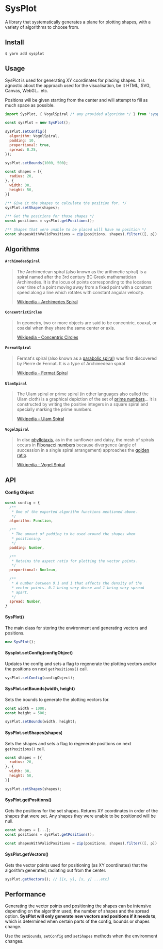 # SysPlot

A library that systematically generates a plane for plotting shapes, with a variety of algorithms to choose from.

## Install

```
$ yarn add sysplot
```

## Usage

SysPlot is used for generating XY coordinates for placing shapes. It is agnostic about the approach used for the visualisation, be it HTML, SVG, Canvas, WebGL.. etc.

Positions will be given starting from the center and will attempt to fill as much
space as possible.

```js
import SysPlot, { VogelSpiral /* any provided algorithm */ } from 'sysplot';

const sysPlot = new SysPlot();

sysPlot.setConfig({
  algorithm: VogelSpiral,
  padding: 10,
  proportional: true,
  spread: 0.25,
});

sysPlot.setBounds(1000, 500);

const shapes = [{
  radius: 20,
}, {
  width: 30,
  height: 50,
}]

/** Give it the shapes to calculate the position for. */
sysPlot.setShape(shapes);

/** Get the positions for those shapes */
const positions = sysPlot.getPositions();

/** Shapes that were unable to be placed will have no position */
const shapesWithValidPositions = zip(positions, shapes).filter(([, p]) => p);
```

## Algorithms

#### `ArchimedesSpiral`

> The Archimedean spiral (also known as the arithmetic spiral) is a spiral named after the 3rd century BC Greek mathematician Archimedes. It is the locus of points corresponding to the locations over time of a point moving away from a fixed point with a constant speed along a line which rotates with constant angular velocity.
>
> [Wikipedia - Archimedes Spiral](https://en.wikipedia.org/wiki/Archimedean_spiral)

#### `ConcentricCircles`

>  In geometry, two or more objects are said to be concentric, coaxal, or coaxial when they share the same center or axis.
>
> [Wikipedia - Concentric Circles](https://en.wikipedia.org/wiki/Concentric_objects)

#### `FermatSpiral`

> Fermat's spiral (also known as a [parabolic spiral](https://en.wikipedia.org/wiki/Parabola)) was first discovered by Pierre de Fermat. It is a type of Archimedean spiral
>
> [Wikipedia - Fermat Spiral](https://en.wikipedia.org/wiki/Fermat%27s_spiral)

#### `UlamSpiral`

> The Ulam spiral or prime spiral (in other languages also called the Ulam cloth) is a graphical depiction of the set of [prime numbers](https://en.wikipedia.org/wiki/Prime_number)...  It is constructed by writing the positive integers in a square spiral and specially marking the prime numbers.
>
> [Wikipedia - Ulam Spiral](https://en.wikipedia.org/wiki/Ulam_spiral)

#### `VogelSpiral`

> In disc [phyllotaxis](https://en.wikipedia.org/wiki/Phyllotaxis), as in the sunflower and daisy, the mesh of spirals occurs in [Fibonacci numbers](https://en.wikipedia.org/wiki/Fibonacci_number) because divergence (angle of succession in a single spiral arrangement) approaches the [golden ratio](https://en.wikipedia.org/wiki/Golden_ratio).
>
> [Wikipedia - Vogel Spiral](https://en.wikipedia.org/wiki/Fermat%27s_spiral)

## API

#### Config Object

```js
const config = {
  /**
   * One of the exported algorithm functions mentioned above.
   */
  algorithm: Function,

  /**
   * The amount of padding to be used around the shapes when
   * positioning.
   */
  padding: Number,

  /**
   * Retains the aspect ratio for plotting the vector points.
   */
  proportional: Boolean,

  /**
   * A number between 0.1 and 1 that affects the density of the
   * vector points. 0.1 being very dense and 1 being very spread
   * apart.
   */
  spread: Number,
}
```

#### SysPlot()

The main class for storing the environment and generating vectors and positions.

```js
new SysPlot();
```

#### Sysplot.setConfig(configObject)

Updates the config and sets a flag to regenerate the plotting vectors and/or the positions on next `getPositions()` call.

```js
sysPlot.setConfig(configObject);
```

#### SysPlot.setBounds(width, height)

Sets the bounds to generate the plotting vectors for.

```js
const width = 1000;
const height = 500;

sysPlot.setBounds(width, height);
```

#### SysPlot.setShapes(shapes)

Sets the shapes and sets a flag to regenerate positions on next `getPositions()` call.

```js
const shapes = [{
  radius: 20,
}, {
  width: 30,
  height: 50,
}]

sysPlot.setShapes(shapes);
```

#### SysPlot.getPositions()

Gets the positions for the set shapes. Returns XY coordinates in order of the shapes that were set. Any shapes they were unable to be positioned will be null.

```js
const shapes = [...];
const positions = sysPlot.getPositions();

const shapesWithValidPositions = zip(positions, shapes).filter(([, p]) => p);
```


#### SysPlot.getVectors()

Gets the vector points used for positioning (as XY coordinates) that the algorithm generated, radiating out from the center.

```js
sysPlot.getVectors(); // [[x, y], [x, y] ...etc]
```

## Performance

Generating the vector points and positioning the shapes can be intensive depending on the algorithm used, the number of shapes and the spread option. **SysPlot will only generate new vectors and positions if it needs to**, which is determined when certain parts of the config, bounds or shapes change.

Use the `setBounds`, `setConfig` and `setShapes` methods when the environment changes.

